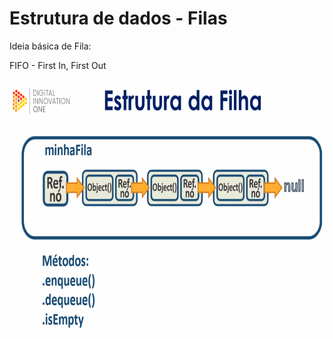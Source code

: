 # Estrutura de dados - Filas

<p> Ideia básica de Fila: </p>

<p> FIFO - First In, First Out</p>

<img src="./imgs/img8.png" height="400" width="650" >
